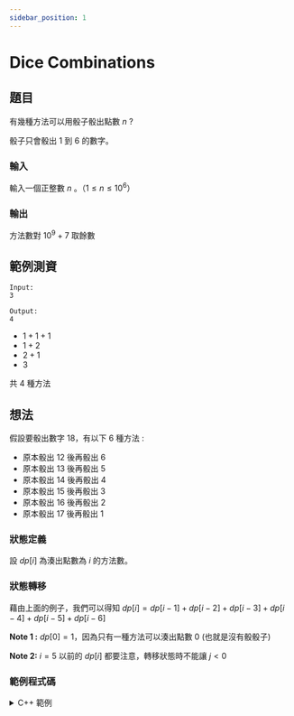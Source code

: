 ```yaml
---
sidebar_position: 1
---
```

Dice Combinations
===

題目
---
有幾種方法可以用骰子骰出點數 $n$ ? 

骰子只會骰出 $1$ 到 $6$ 的數字。

### 輸入
輸入一個正整數 $n$ 。（$1 \le n \le 10^6$）

### 輸出
方法數對 $10^9 + 7$ 取餘數

範例測資
---
```
Input:
3

Output:
4
```
- $1 + 1 + 1$
- $1 + 2$
- $2 + 1$
- $3$

共 $4$ 種方法

想法
---
假設要骰出數字 $18$，有以下 $6$ 種方法 : 

- 原本骰出 $12$ 後再骰出 $6$
- 原本骰出 $13$ 後再骰出 $5$
- 原本骰出 $14$ 後再骰出 $4$
- 原本骰出 $15$ 後再骰出 $3$
- 原本骰出 $16$ 後再骰出 $2$
- 原本骰出 $17$ 後再骰出 $1$

### 狀態定義
設 $dp[i]$ 為湊出點數為 $i$ 的方法數。

### 狀態轉移
藉由上面的例子，我們可以得知 $dp[i] = dp[i - 1] + dp[i - 2] + dp[i - 3] + dp[i - 4] + dp[i - 5] + dp[i - 6]$ 

**Note 1 :** $dp[0] = 1$，因為只有一種方法可以湊出點數 $0$ (也就是沒有骰骰子)

**Note 2:** $i = 5$ 以前的 $dp[i]$ 都要注意，轉移狀態時不能讓 $j < 0$

### 範例程式碼
<details>
<summary>C++ 範例 </summary>
```cpp
#include <bits/stdc++.h>
#define int long long 
#define IO ios_base::sync_with_stdio(0), cin.tie(0)
using namespace std;
const int mod = 1e9 + 7, sz = 1e6 + 5;
int n, dp[sz];

signed main() {
    IO;
    cin >> n;
    dp[0] = 1;
    for(int i = 1; i <= n; i++) {
        for(int j = 1; j <= 6; j++) {
            if(i - j >= 0) {
                dp[i] += dp[i - j];
                dp[i] %= mod;
            }
        }
    }
    cout << dp[n];
}
```
</details>